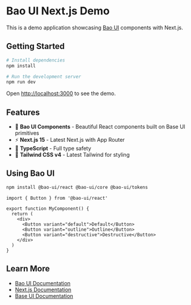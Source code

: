 # Bao UI Next.js Demo

This is a demo application showcasing [Bao UI](https://github.com/tothienbao6a0/bao-ui) components with Next.js.

## Getting Started

```bash
# Install dependencies
npm install

# Run the development server
npm run dev
```

Open [http://localhost:3000](http://localhost:3000) to see the demo.

## Features

- 🎨 **Bao UI Components** - Beautiful React components built on Base UI primitives
- ⚡ **Next.js 15** - Latest Next.js with App Router
- 🎯 **TypeScript** - Full type safety
- 💨 **Tailwind CSS v4** - Latest Tailwind for styling

## Using Bao UI

```bash
npm install @bao-ui/react @bao-ui/core @bao-ui/tokens
```

```tsx
import { Button } from '@bao-ui/react'

export function MyComponent() {
  return (
    <div>
      <Button variant="default">Default</Button>
      <Button variant="outline">Outline</Button>
      <Button variant="destructive">Destructive</Button>
    </div>
  )
}
```

## Learn More

- [Bao UI Documentation](https://github.com/tothienbao6a0/bao-ui)
- [Next.js Documentation](https://nextjs.org/docs)
- [Base UI Documentation](https://base-ui.com/)
